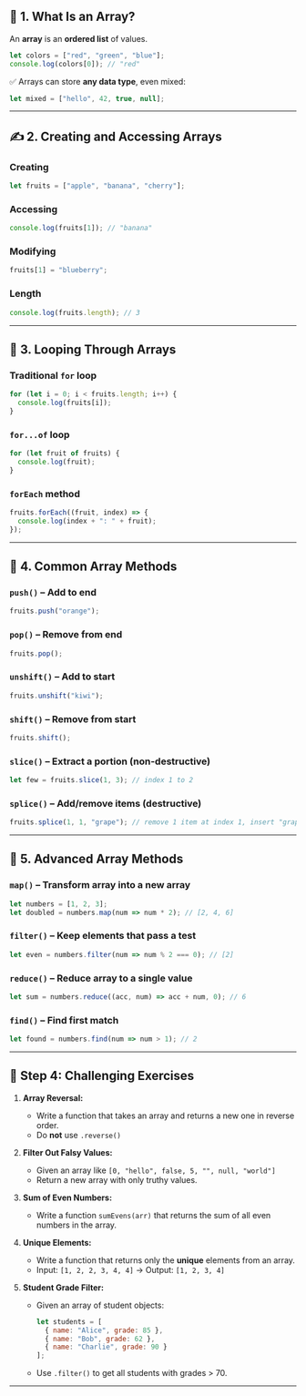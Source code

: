 ## 🔢 1. What Is an Array?

An **array** is an **ordered list** of values.

```js
let colors = ["red", "green", "blue"];
console.log(colors[0]); // "red"
```

✅ Arrays can store **any data type**, even mixed:

```js
let mixed = ["hello", 42, true, null];
```

---

## ✍️ 2. Creating and Accessing Arrays

### Creating

```js
let fruits = ["apple", "banana", "cherry"];
```

### Accessing

```js
console.log(fruits[1]); // "banana"
```

### Modifying

```js
fruits[1] = "blueberry";
```

### Length

```js
console.log(fruits.length); // 3
```

---

## 🔁 3. Looping Through Arrays

### Traditional `for` loop

```js
for (let i = 0; i < fruits.length; i++) {
  console.log(fruits[i]);
}
```

### `for...of` loop

```js
for (let fruit of fruits) {
  console.log(fruit);
}
```

### `forEach` method

```js
fruits.forEach((fruit, index) => {
  console.log(index + ": " + fruit);
});
```

---

## 🧰 4. Common Array Methods

### `push()` – Add to end

```js
fruits.push("orange");
```

### `pop()` – Remove from end

```js
fruits.pop();
```

### `unshift()` – Add to start

```js
fruits.unshift("kiwi");
```

### `shift()` – Remove from start

```js
fruits.shift();
```

### `slice()` – Extract a portion (non-destructive)

```js
let few = fruits.slice(1, 3); // index 1 to 2
```

### `splice()` – Add/remove items (destructive)

```js
fruits.splice(1, 1, "grape"); // remove 1 item at index 1, insert "grape"
```

---

## 🚀 5. Advanced Array Methods

### `map()` – Transform array into a new array

```js
let numbers = [1, 2, 3];
let doubled = numbers.map(num => num * 2); // [2, 4, 6]
```

### `filter()` – Keep elements that pass a test

```js
let even = numbers.filter(num => num % 2 === 0); // [2]
```

### `reduce()` – Reduce array to a single value

```js
let sum = numbers.reduce((acc, num) => acc + num, 0); // 6
```

### `find()` – Find first match

```js
let found = numbers.find(num => num > 1); // 2
```

---

## 🧪 Step 4: Challenging Exercises

1. **Array Reversal:**
    - Write a function that takes an array and returns a new one in reverse order.
    - Do **not** use `.reverse()`
    
2. **Filter Out Falsy Values:**
    - Given an array like `[0, "hello", false, 5, "", null, "world"]`
    - Return a new array with only truthy values.
    
3. **Sum of Even Numbers:**
    - Write a function `sumEvens(arr)` that returns the sum of all even numbers in the array.
    
4. **Unique Elements:**
    - Write a function that returns only the **unique** elements from an array.
    - Input: `[1, 2, 2, 3, 4, 4]` → Output: `[1, 2, 3, 4]`
    
5. **Student Grade Filter:**
    - Given an array of student objects:
        ```js
        let students = [
          { name: "Alice", grade: 85 },
          { name: "Bob", grade: 62 },
          { name: "Charlie", grade: 90 }
        ];
        ```
    - Use `.filter()` to get all students with grades > 70.


---
